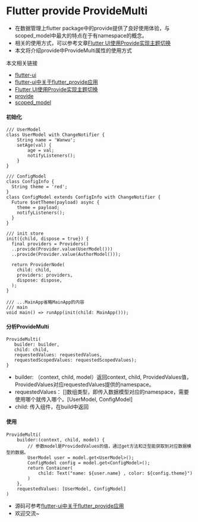 # Flutter provide ProvideMulti
+ 在数据管理上flutter package中的provide提供了良好使用体验，与scoped_model中最大的特点在于有namespace的概念。
+ 相关的使用方式，可以参考文章[Flutter UI使用Provide实现主题切换](https://juejin.im/post/5ca5e240f265da30c1725021)
+ 本文将介绍provide中ProvideMulti属性的使用方式

本文相关链接
* [flutter-ui](https://github.com/efoxTeam/flutter-ui)
* [flutter-ui中关于flutter_provide应用](https://github.com/efoxTeam/flutter-demo/tree/master/flutter_provide)
* [Flutter UI使用Provide实现主题切换](https://juejin.im/post/5ca5e240f265da30c1725021)
* [provide](https://pub.dartlang.org/packages/provide)
* [scoped_model](https://pub.dartlang.org/flutter/packages?q=scoped_model)

#### 初始化
```
/// UserModel
class UserModel with ChangeNotifier {
	String name = 'Wanwu';
	setAge(val) {
		age = val;
	    notifyListeners();
	}
}

/// ConfigModel
class ConfigInfo {
  String theme = 'red';
}
class ConfigModel extends ConfigInfo with ChangeNotifier {
  Future $setTheme(payload) async {
    theme = payload;
    notifyListeners();
  }
}

/// init store
init({child, dispose = true}) {
  final providers = Providers()
  ..provide(Provider.value(UserModel()))
  ..provide(Provider.value(AuthorModel()));

  return ProviderNode(
    child: child,
    providers: providers,
    dispose: dispose,
  );
}

/// ...MainApp省略MainApp的内容
/// main
void main() => runApp(init(child: MainApp()));
```
#### 分析ProvideMulti
```
ProvideMulti(
   builder: builder,
   child: child,
   requestedValues: requestedValues,
   requestedScopedValues: requestedScopedValues);
}
```
+ builder:  （context, child, model）返回context, child, ProvidedValues值，ProvidedValues对应requestedValues提供的namespace。
+ requestedValues： []数组类型，即传入数据模型对应的namespace，需要使用哪个就传入哪个。[UserModel, ConfigModel]
+ child: 传入组件，在build中返回

#### 使用
```
ProvideMulti(
	builder:(context, child, model) {
		// 参数model是ProvidedValues的值，通过get方法和泛型能获取到对应数据模型的数据。
		UserModel user = model.get<UserModel>();
		ConfigModel config = model.get<ConfigModel>();
		return Container(
			child: Text("name: ${user.name} , color: ${config.theme}")
		)
	},
	requestedValues: [UserModel, ConfigModel]
)
```

* 源码可参考[flutter-ui中关于flutter_provide应用](https://github.com/efoxTeam/flutter-demo/tree/master/flutter_provide)
* 欢迎交流~  
